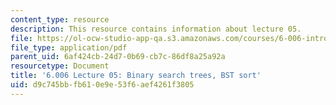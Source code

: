 ```yaml
---
content_type: resource
description: This resource contains information about lecture 05.
file: https://ol-ocw-studio-app-qa.s3.amazonaws.com/courses/6-006-introduction-to-algorithms-fall-2011/d9c745bbfb610e9e53f6aef4261f3805_MIT6_006F11_lec05.pdf
file_type: application/pdf
parent_uid: 6af424cb-24d7-0b69-cb7c-86df8a25a92a
resourcetype: Document
title: '6.006 Lecture 05: Binary search trees, BST sort'
uid: d9c745bb-fb61-0e9e-53f6-aef4261f3805
---
```

